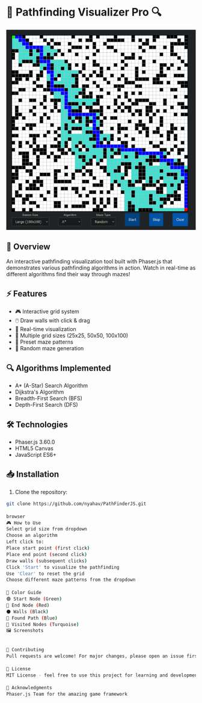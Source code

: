 # 🎯 Pathfinding Visualizer Pro 🔍

![Pathfinding Visualizer Screenshot](./image.png)



## 🌟 Overview
An interactive pathfinding visualization tool built with Phaser.js that demonstrates various pathfinding algorithms in action. Watch in real-time as different algorithms find their way through mazes!

## ⚡ Features
- 🎮 Interactive grid system
- 🖱️ Draw walls with click & drag
- 🎨 Real-time visualization
- 🔄 Multiple grid sizes (25x25, 50x50, 100x100)
- 🧩 Preset maze patterns
- 🎲 Random maze generation

## 🔍 Algorithms Implemented
- A* (A-Star) Search Algorithm
- Dijkstra's Algorithm
- Breadth-First Search (BFS)
- Depth-First Search (DFS)

## 🛠️ Technologies
- Phaser.js 3.60.0
- HTML5 Canvas
- JavaScript ES6+

## 📥 Installation
1. Clone the repository:
```bash
git clone https://github.com/nyahav/PathFinderJS.git

browser
🎮 How to Use
Select grid size from dropdown
Choose an algorithm
Left click to:
Place start point (first click)
Place end point (second click)
Draw walls (subsequent clicks)
Click 'Start' to visualize the pathfinding
Use 'Clear' to reset the grid
Choose different maze patterns from the dropdown

🎨 Color Guide
🟢 Start Node (Green)
🔴 End Node (Red)
⚫ Walls (Black)
🔵 Found Path (Blue)
🌊 Visited Nodes (Turquoise)
🖼️ Screenshots


🔧 Contributing
Pull requests are welcome! For major changes, please open an issue first.

📜 License
MIT License - feel free to use this project for learning and development!

🙏 Acknowledgments
Phaser.js Team for the amazing game framework

